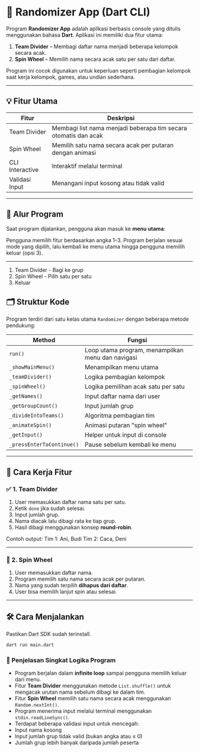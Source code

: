 # 🎲 Randomizer App (Dart CLI)

Program **Randomizer App** adalah aplikasi berbasis console yang ditulis menggunakan bahasa **Dart**. Aplikasi ini memiliki dua fitur utama:

1. **Team Divider** – Membagi daftar nama menjadi beberapa kelompok secara acak.
2. **Spin Wheel** – Memilih nama secara acak satu per satu dari daftar.

Program ini cocok digunakan untuk keperluan seperti pembagian kelompok saat kerja kelompok, games, atau undian sederhana.

---

## 💡 Fitur Utama

| Fitur | Deskripsi |
|-------|-----------|
| Team Divider | Membagi list nama menjadi beberapa tim secara otomatis dan acak |
| Spin Wheel | Memilih satu nama secara acak per putaran dengan animasi |
| CLI Interactive | Interaktif melalui terminal |
| Validasi Input | Menangani input kosong atau tidak valid |

---

## 🧱 Alur Program

Saat program dijalankan, pengguna akan masuk ke **menu utama**:


Pengguna memilih fitur berdasarkan angka 1–3. Program berjalan sesuai mode yang dipilih, lalu kembali ke menu utama hingga pengguna memilih keluar (opsi 3).

---

1. Team Divider - Bagi ke grup
2. Spin Wheel - Pilih satu per satu
3. Keluar

## 🗂️ Struktur Kode

Program terdiri dari satu kelas utama `Randomizer` dengan beberapa metode pendukung:

| Method | Fungsi |
|--------|--------|
| `run()` | Loop utama program, menampilkan menu dan navigasi |
| `_showMainMenu()` | Menampilkan menu utama |
| `_teamDivider()` | Logika pembagian kelompok |
| `_spinWheel()` | Logika pemilihan acak satu per satu |
| `_getNames()` | Input daftar nama dari user |
| `_getGroupCount()` | Input jumlah grup |
| `_divideIntoTeams()` | Algoritma pembagian tim |
| `_animateSpin()` | Animasi putaran "spin wheel" |
| `_getInput()` | Helper untuk input di console |
| `_pressEnterToContinue()` | Pause sebelum kembali ke menu |

---

## 🔧 Cara Kerja Fitur

### ✅ 1. Team Divider
1. User memasukkan daftar nama satu per satu.
2. Ketik `done` jika sudah selesai.
3. Input jumlah grup.
4. Nama diacak lalu dibagi rata ke tiap grup.
5. Hasil dibagi menggunakan konsep **round-robin**.

Contoh output:
Tim 1: Ani, Budi
Tim 2: Caca, Deni

---

### 🎯 2. Spin Wheel
1. User memasukkan daftar nama.
2. Program memilih satu nama secara acak per putaran.
3. Nama yang sudah terpilih **dihapus dari daftar**.
4. User bisa memilih lanjut spin atau selesai.

---

## 🛠️ Cara Menjalankan

Pastikan Dart SDK sudah terinstall.

```bash
dart run main.dart
```


### 🧠 Penjelasan Singkat Logika Program

- Program berjalan dalam **infinite loop** sampai pengguna memilih keluar dari menu.
- Fitur **Team Divider** menggunakan metode `List.shuffle()` untuk mengacak urutan nama sebelum dibagi ke dalam tim.
- Fitur **Spin Wheel** memilih satu nama secara acak menggunakan `Random.nextInt()`.
- Program menerima input melalui terminal menggunakan `stdin.readLineSync()`.
- Terdapat beberapa validasi input untuk mencegah:
- Input nama kosong
- Input jumlah grup tidak valid (bukan angka atau ≤ 0)
- Jumlah grup lebih banyak daripada jumlah peserta
